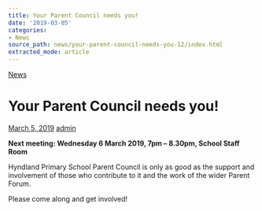 ```yaml
---
title: Your Parent Council needs you!
date: '2019-03-05'
categories:
- News
source_path: news/your-parent-council-needs-you-12/index.html
extracted_mode: article
---
```

[News](category/news/)

# Your Parent Council needs you!

[March 5, 2019](news/your-parent-council-needs-you-12/) [admin](author/admin/)

**Next meeting: Wednesday 6 March 2019, 7pm – 8.30pm, School Staff Room**

Hyndland Primary School Parent Council is only as good as the support and involvement of those who contribute to it and the work of the wider Parent Forum.

Please come along and get involved!

